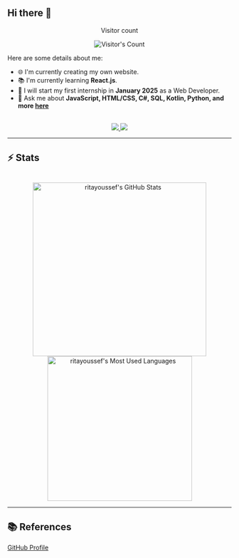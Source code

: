 ## Hi there 👋



<div align="center"> 
  <p>Visitor count</p>
  <img src="https://profile-counter.glitch.me/ritayoussef/count.svg" alt="Visitor's Count" />
</div>


Here are some details about me:

- 🌐 I'm currently creating my own website.
- 📚 I'm currently learning **React.js**.
- 🚀 I will start my first internship in **January 2025** as a Web Developer.
- 💬 Ask me about **JavaScript, HTML/CSS, C#, SQL, Kotlin, Python, and more [here](https://github.com/ritayoussef/ritayoussef/issues)**

<br>

<div align="center">
  <a href="youssef.rita14@gmail.com">
    <img src="https://img.shields.io/badge/Gmail-333333?style=for-the-badge&logo=gmail&logoColor=red" />
  </a>
  <a href="https://www.linkedin.com/in/rita-youssef-759965223/" target="_blank">
    <img src="https://img.shields.io/badge/LinkedIn-0077B5?style=for-the-badge&logo=linkedin&logoColor=white" target="_blank" />
  </a>
</div>

<hr>

## ⚡️ Stats

<br>

<div align=center>
  <img width=390 src="https://github-readme-stats.vercel.app/api?username=ritayoussef&theme=transparent&count_private=true&show_icons=true&rank_icon=github&locale=en" alt="ritayoussef's GitHub Stats" />
 
  <img width=325 src="https://github-readme-stats.vercel.app/api/top-langs?username=ritayoussef&theme=transparent&layout=donut&hide=css&langs_count=8&border_radius=10&show_icons=true&locale=en" alt="ritayoussef's Most Used Languages" />
</div>

<hr>


## 📚 References

[GitHub Profile](https://medium.com/@chijiokeokorji/from-meh-to-marvelous-the-ultimate-guide-to-crafting-a-killer-github-profile-8dd3f6c6d602)
